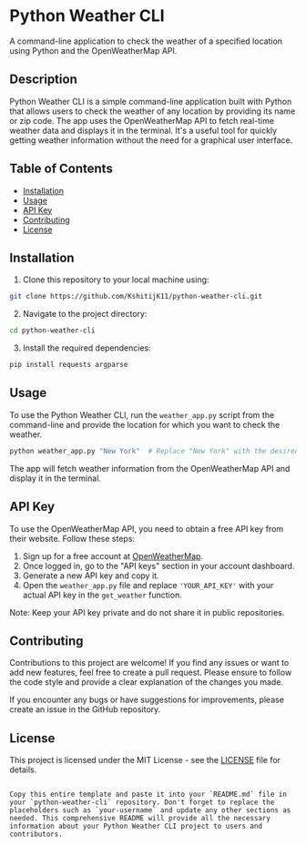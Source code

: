
# Python Weather CLI

A command-line application to check the weather of a specified location using Python and the OpenWeatherMap API.

## Description

Python Weather CLI is a simple command-line application built with Python that allows users to check the weather of any location by providing its name or zip code. The app uses the OpenWeatherMap API to fetch real-time weather data and displays it in the terminal. It's a useful tool for quickly getting weather information without the need for a graphical user interface.

## Table of Contents

- [Installation](#installation)
- [Usage](#usage)
- [API Key](#api-key)
- [Contributing](#contributing)
- [License](#license)

## Installation

1. Clone this repository to your local machine using:

```bash
git clone https://github.com/KshitijK11/python-weather-cli.git
```

2. Navigate to the project directory:

```bash
cd python-weather-cli
```

3. Install the required dependencies:

```bash
pip install requests argparse
```

## Usage

To use the Python Weather CLI, run the `weather_app.py` script from the command-line and provide the location for which you want to check the weather.

```bash
python weather_app.py "New York"  # Replace "New York" with the desired location name or zip code
```

The app will fetch weather information from the OpenWeatherMap API and display it in the terminal.

## API Key

To use the OpenWeatherMap API, you need to obtain a free API key from their website. Follow these steps:

1. Sign up for a free account at [OpenWeatherMap](https://openweathermap.org/).
2. Once logged in, go to the "API keys" section in your account dashboard.
3. Generate a new API key and copy it.
4. Open the `weather_app.py` file and replace `'YOUR_API_KEY'` with your actual API key in the `get_weather` function.

Note: Keep your API key private and do not share it in public repositories.

## Contributing

Contributions to this project are welcome! If you find any issues or want to add new features, feel free to create a pull request. Please ensure to follow the code style and provide a clear explanation of the changes you made.

If you encounter any bugs or have suggestions for improvements, please create an issue in the GitHub repository.

## License

This project is licensed under the MIT License - see the [LICENSE](LICENSE) file for details.
```

Copy this entire template and paste it into your `README.md` file in your `python-weather-cli` repository. Don't forget to replace the placeholders such as `your-username` and update any other sections as needed. This comprehensive README will provide all the necessary information about your Python Weather CLI project to users and contributors.
